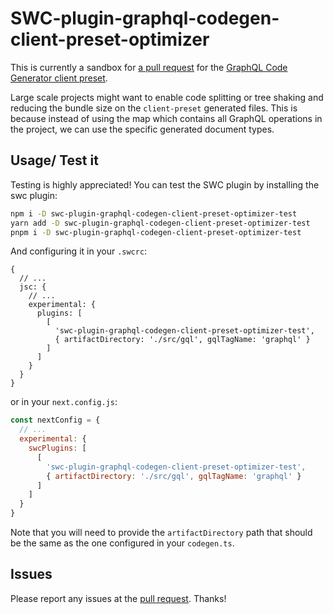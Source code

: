 # SWC-plugin-graphql-codegen-client-preset-optimizer
This is currently a sandbox for [a pull request](https://github.com/dotansimha/graphql-code-generator/pull/8759) 
for the [GraphQL Code Generator client preset](https://the-guild.dev/graphql/codegen/plugins/presets/preset-client).

Large scale projects might want to enable code splitting or tree shaking and reducing the bundle size
on the `client-preset` generated files. This is because instead of using the map which contains all GraphQL 
operations in the project, we can use the specific generated document types.

## Usage/ Test it
Testing is highly appreciated! You can test the SWC plugin by installing the swc plugin:
```bash
npm i -D swc-plugin-graphql-codegen-client-preset-optimizer-test
yarn add -D swc-plugin-graphql-codegen-client-preset-optimizer-test
pnpm i -D swc-plugin-graphql-codegen-client-preset-optimizer-test
```

And configuring it in your `.swcrc`:
```json5
{
  // ...
  jsc: {
    // ...
    experimental: {
      plugins: [
        [
          'swc-plugin-graphql-codegen-client-preset-optimizer-test',
          { artifactDirectory: './src/gql', gqlTagName: 'graphql' }
        ]
      ]
    }
  }
}
```

or in your `next.config.js`:
```js
const nextConfig = {
  // ...
  experimental: {
    swcPlugins: [
      [
        'swc-plugin-graphql-codegen-client-preset-optimizer-test', 
        { artifactDirectory: './src/gql', gqlTagName: 'graphql' }
      ]
    ]
  }
}
```

Note that you will need to provide the `artifactDirectory` path that should be the same as the one configured in your `codegen.ts`.

## Issues
Please report any issues at the [pull request](https://github.com/dotansimha/graphql-code-generator/pull/8759). Thanks!
